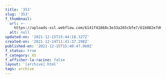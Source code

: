 ```yaml
---
title: '353'
slug: '353'
f_thumbnail:
  url: >-
    https://uploads-ssl.webflow.com/6141f41868c3e33a265cbfe7/61b882e7d6c6c111c45f7536_353.jpg
  alt: null
updated-on: '2021-12-15T15:44:18.327Z'
created-on: '2021-12-14T11:41:37.298Z'
published-on: '2021-12-15T15:48:47.960Z'
f_status: true
f_category: XS
f_afficher-la-racine: false
layout: '[archive].html'
tags: archive
---
```



